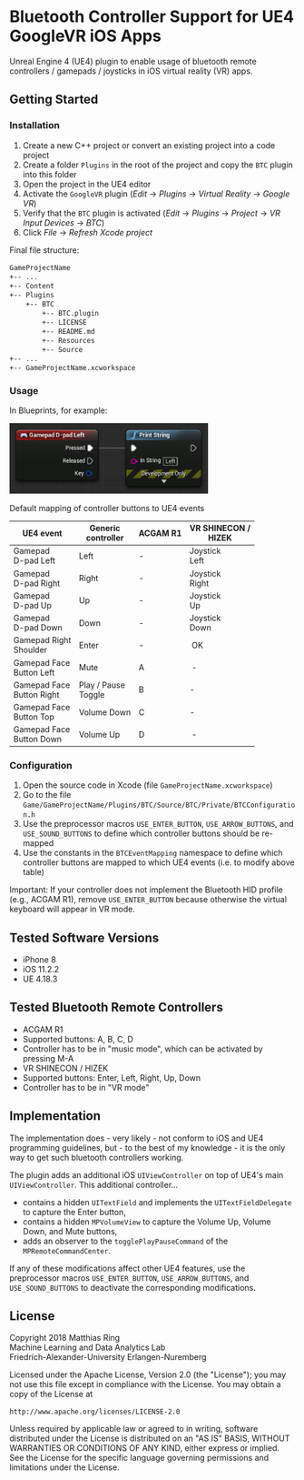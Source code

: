 # Bluetooth Controller Support for UE4 GoogleVR iOS Apps

Unreal Engine 4 (UE4) plugin to enable usage of bluetooth remote controllers / gamepads / joysticks in iOS virtual reality (VR) apps.

## Getting Started

### Installation

1. Create a new C++ project or convert an existing project into a code project
2. Create a folder `Plugins` in the root of the project and copy the `BTC` plugin into this folder
3. Open the project in the UE4 editor
4. Activate the `GoogleVR` plugin (*Edit* &rarr; *Plugins* &rarr; *Virtual Reality* &rarr; *Google VR*)
5. Verify that the `BTC` plugin is activated (*Edit* &rarr; *Plugins* &rarr; *Project* &rarr; *VR Input Devices* &rarr; *BTC*)
6. Click *File* &rarr; *Refresh Xcode project*

Final file structure:
```
GameProjectName
+-- ...
+-- Content
+-- Plugins
    +-- BTC
        +-- BTC.plugin
        +-- LICENSE
        +-- README.md
        +-- Resources
        +-- Source
+-- ...
+-- GameProjectName.xcworkspace
```

### Usage

In Blueprints, for example:

<img src="BlueprintExample.png" width=350>

Default mapping of controller buttons to UE4 events

| UE4 event | Generic<br/>controller | ACGAM R1 | VR SHINECON /<br/> HIZEK |
|---|---|---|---|
| Gamepad<br/> D-pad Left | Left | - | Joystick<br/> Left |
| Gamepad<br/> D-pad Right | Right | - | Joystick<br/> Right |
| Gamepad<br/> D-pad Up | Up | - | Joystick<br/> Up |
| Gamepad<br/> D-pad Down | Down | - | Joystick<br/> Down |
| Gamepad Right<br/> Shoulder | Enter | - | OK |
| Gamepad Face<br/> Button Left | Mute | A | - |
| Gamepad Face<br/> Button Right | Play / Pause<br/>Toggle | B | - |
| Gamepad Face<br/> Button Top | Volume Down | C | - |
| Gamepad Face<br/> Button Down | Volume Up | D | - |

### Configuration

1. Open the source code in Xcode (file `GameProjectName.xcworkspace`)
2. Go to the file `Game/GameProjectName/Plugins/BTC/Source/BTC/Private/BTCConfiguration.h`
3. Use the preprocessor macros `USE_ENTER_BUTTON`, `USE_ARROW_BUTTONS`, and `USE_SOUND_BUTTONS` to define which controller buttons should be re-mapped
4. Use the constants in the `BTCEventMapping` namespace to define which controller buttons are mapped to which UE4 events (i.e. to modify above table)

Important: If your controller does not implement the Bluetooth HID profile (e.g., ACGAM R1), remove `USE_ENTER_BUTTON` because otherwise the virtual keyboard will appear in VR mode.

## Tested Software Versions

* iPhone 8
* iOS 11.2.2
* UE 4.18.3

## Tested Bluetooth Remote Controllers

* ACGAM R1
 * Supported buttons: A, B, C, D
 * Controller has to be in "music mode", which can be activated by pressing M-A
* VR SHINECON / HIZEK
 * Supported buttons: Enter, Left, Right, Up, Down
 * Controller has to be in "VR mode"

## Implementation

The implementation does - very likely - not conform to iOS and UE4 programming guidelines, but - to the best of my knowledge - it is the only way to get such bluetooth controllers working.

The plugin adds an additional iOS `UIViewController` on top of UE4's main `UIViewController`. This additional controller...
* contains a hidden `UITextField` and implements the `UITextFieldDelegate` to capture the Enter button,
* contains a hidden `MPVolumeView` to capture the Volume Up, Volume Down, and Mute buttons,
* adds an observer to the `togglePlayPauseCommand` of the `MPRemoteCommandCenter`.

If any of these modifications affect other UE4 features, use the preprocessor macros `USE_ENTER_BUTTON`, `USE_ARROW_BUTTONS`, and `USE_SOUND_BUTTONS` to deactivate the corresponding modifications.

## License

Copyright 2018 Matthias Ring <br/>
Machine Learning and Data Analytics Lab <br/>
Friedrich-Alexander-University Erlangen-Nuremberg

Licensed under the Apache License, Version 2.0 (the "License"); you may not use this file except in compliance with the License.
You may obtain a copy of the License at

    http://www.apache.org/licenses/LICENSE-2.0

Unless required by applicable law or agreed to in writing, software distributed under the License is distributed on an "AS IS" BASIS, WITHOUT WARRANTIES OR CONDITIONS OF ANY KIND, either express or implied. See the License for the specific language governing permissions and limitations under the License.
